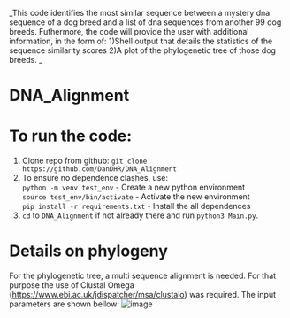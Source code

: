 _This code identifies the most similar sequence between a mystery dna sequence of a dog breed and a list of dna sequences from another 99 dog breeds. Futhermore, the code will provide the user with additional information, in the form of:
1)Shell output that details the statistics of the sequence similarity scores
2)A plot of the phylogenetic tree of those dog breeds. _<br /> 

# DNA_Alignment

# To run the code: <br /> 
1. Clone repo from github: `git clone https://github.com/DanDHR/DNA_Alignment` <br />
2. To ensure no dependence clashes, use: <br />
        `python -m venv test_env` - Create a new python environment<br />
        `source test_env/bin/activate` - Activate the new environment<br />
       `pip install -r requirements.txt` - Install the all dependences<br />
3. `cd` to `DNA_Alignment` if not already there and run  `python3 Main.py`. <br />




# Details on phylogeny
For the phylogenetic tree, a multi sequence alignment is needed. For that purpose the use of Clustal Omega (https://www.ebi.ac.uk/jdispatcher/msa/clustalo) was required. 
The input parameters are shown bellow:
![image](https://github.com/user-attachments/assets/2177b76c-5d20-4dfe-ae60-5640d606db5b)



















